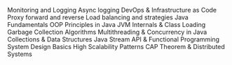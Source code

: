 Monitoring and Logging
Async logging
DevOps & Infrastructure as Code
Proxy forward and reverse
Load balancing and strategies
Java Fundamentals
OOP Principles in Java
JVM Internals & Class Loading
Garbage Collection Algorithms
Multithreading & Concurrency in Java
Collections & Data Structures
Java Stream API & Functional Programming
System Design Basics
High Scalability Patterns
CAP Theorem & Distributed Systems